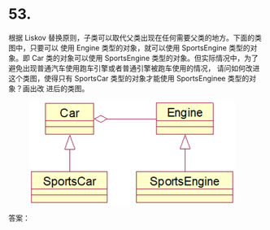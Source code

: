 # 53.

根据 Liskov 替换原则，子类可以取代父类出现在任何需要父类的地方。下面的类图中，只要可以 使用 Engine 类型的对象，就可以使用 SportsEngine 类型的对象。即 Car 类的对象可以使用 SportsEngine 类型的对象。但实际情况中，为了避免出现普通汽车使用跑车引擎或者普通引擎被跑车使用的情况， 请问如何改进这个类图，使得只有 SportsCar 类型的对象才能使用 SportsEnginee 类型的对象？画出改 进后的类图。

<figure><img src="../.gitbook/assets/image (68).png" alt=""><figcaption></figcaption></figure>



答案：

